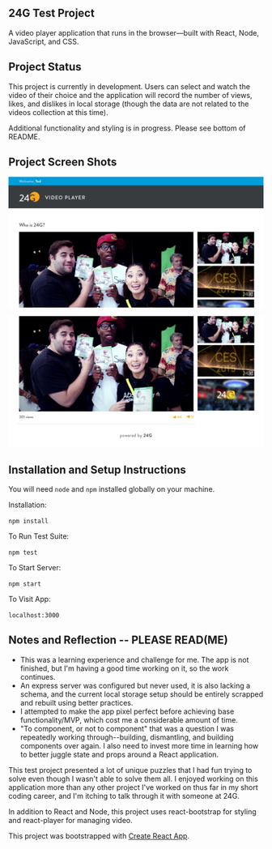 ## 24G Test Project

A video player application that runs in the browser—built with React, Node, JavaScript, and CSS.

## Project Status

This project is currently in development. Users can select and watch the video of their choice and the application will record the number of views, likes, and dislikes in local storage (though the data are not related to the videos collection at this time).

Additional functionality and styling is in progress. Please see bottom of README.

## Project Screen Shots

![24G test project](src/images/24g_screenshot_1.png?raw=true)



![24G test project](src/images/24g_screenshot_2.png?raw=true)

## Installation and Setup Instructions


You will need `node` and `npm` installed globally on your machine.  

Installation:

`npm install`  

To Run Test Suite:  

`npm test`  

To Start Server:

`npm start`  

To Visit App:

`localhost:3000`  

## Notes and Reflection  -- PLEASE READ(ME)

  - This was a learning experience and challenge for me. The app is not finished, but I'm having a good time working on it, so the work continues.
  - An express server was configured but never used, it is also lacking a schema, and the current local storage setup should be entirely scrapped and rebuilt using better practices.
  - I attempted to make the app pixel perfect before achieving base functionality/MVP, which cost me a considerable amount of time.
  - "To component, or not to component" that was a question I was repeatedly working through--building, dismantling, and building components over again. I also need to invest more time in learning how to better juggle state and props around a React application.

This test project presented a lot of unique puzzles that I had fun trying to solve even though I wasn't able to solve them all. I enjoyed working on this application more than any other project I've worked on thus far in my short coding career, and I'm itching to talk through it with someone at 24G.


In addition to React and Node, this project uses react-bootstrap for styling and react-player for managing video.

This project was bootstrapped with [Create React App](https://github.com/facebook/create-react-app).